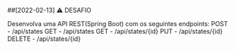 ##[2022-02-13] ⚠️ DESAFIO

Desenvolva uma API REST(Spring Boot) com os seguintes endpoints: POST - /api/states GET - /api/states GET - /api/states/{id} PUT - /api/states/{id} DELETE - /api/states/{id}
